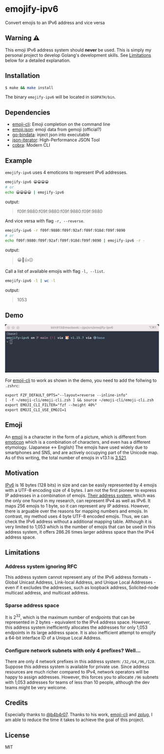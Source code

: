 # emojify-ipv6
Convert emojis to an IPv6 address and vice versa

## Warning ⚠️

This emoji IPv6 address system should **never** be used. This is simply my personal project to develop Golang's development skills. See [Limitations] below for a detailed explanation.


## Installation

``` bash
$ make && make install 
```
The binary `emojify-ipv6` will be located in `$GOPATH/bin`.


## Dependencies

- [emoji-cli]: Emoji completion on the command line 
- [emoji.json]: emoji data from gemoji (official?)
- [go-bindata]: inject json into executable
- [json-iterator]: High-Performance JSON Tool
- [cobra]: Modern CLI

## Example 

`emojify-ipv6` uses 4 emoticons to represent IPv6 addresses.
``` bash
emojify-ipv6 😀😀😀😀
# or
echo 😀😀😀😀 | emojify-ipv6
```
output:
> f09f:9880:f09f:9880:f09f:9880:f09f:9880

And vice versa with flag `-r, --reverse`.
``` bash
emojify-ipv6 -r f09f:9880:f09f:92af:f09f:918d:f09f:9890
# or 
echo f09f:9880:f09f:92af:f09f:918d:f09f:9890 | emojify-ipv6 -r - 
```
output:
> 😀💯👍😐

Call a list of available emojis with flag `-l, --list`. 
``` bash 
emojify-ipv6 -l | wc -l
```
output:
>    1053

## Demo 

![](examples/ex1.gif)

For [emoji-cli] to work as shown in the demo, you need to add the follwing to `.zshrc`: 
```
export FZF_DEFAULT_OPTS="--layout=reverse --inline-info"
[ -f ~/emoji-cli/emoji-cli.zsh ] && source ~/emoji-cli/emoji-cli.zsh
export EMOJI_CLI_FILTER="fzf --height 40%"
export EMOJI_CLI_USE_EMOJI=1
```

## Emoji 

An [emoji] is a character in the form of a picture, which is different from [emoticon] which is a combination of characters, and even has a different etymology. (Japanese ↔ English) The emojis have used widely due to smartphones and SNS, and are actively occupying part of the Unicode map. As of this writing, the total number of emojis in v13.1 is [3,521][1].

## Motivation 

[IPv6] is 16 bytes (128 bits) in size and can be easily represented by 4 emojis with a UTF-8 encoding size of 4 bytes. I am not the first pioneer to express IP addresses in a combination of emojis. [Their address system][2], which was the only one found in my research, can represent IPv4 as well as IPv6. It maps 256 emojis to 1 byte, so it can represent any IP address. However, there is arguable over the reasons for mapping numbers and emojis. In contrast, my method uses 4 byte UTF-8 encoded emojis. Thus, we can check the IPv6 address without a additional mapping table. Although it is very limited to 1,053 which is the number of emojis that can be used in this address system, it offers 286.26 times larger address space than the IPv4 address space.

## Limitations 

### Address system ignoring RFC 

This address system cannot represent any of the IPv6 address formats - Global Unicast Address, Link-local Address, and Unique Local Addresses - even if it excludes the addresses, such as loopback address, Solicited-node multicast address, and multicast address.

### Sparse address space 

It is 2<sup>32</sup>, which is the maximum number of endpoints that can be represented in 2 bytes - equivalent to the IPv4 address space. However, this address system inefficiently allocates the addresses for only 1,053 endpoints in its large address space. It is also inefficient attempt to emojify a 64-bit interface ID of a Unique Local Address. 

### Configure network subnets with only 4 prefixes? Well...

There are only 4 network prefixes in this address system: `/32`,`/64`,`/96`,`/128`. Suppose this address system is available for private use. Since address resources are much richer compared to IPv4, network operators will be happy to assign addresses. However, this forces you to allocate `/96` subnets with 1,053 addresses for teams of less than 10 people, although the dev teams might be very welcome. 

## Credits 

Especially thanks to [@b4b4r07][b4b4r07]. Thanks to his work, [emoji-cli] and [zplug], I am able to reduce the time it takes to achieve the goal of this project. 

## License 

MIT

[emoji]: https://en.wikipedia.org/wiki/Emoji
[emoticon]: https://en.wikipedia.org/wiki/Emoticon
[Limitations]: https://github.com/kkh913/emojify-ipv6#limitations 
[emoji-cli]: https://github.com/b4b4r07/emoji-cli
[emoji.json]: https://github.com/github/gemoji/blob/master/db/emoji.json
[go-bindata]: https://github.com/go-bindata/go-bindata
[json-iterator]: https://github.com/json-iterator/go
[cobra]: https://github.com/spf13/cobra
[b4b4r07]: https://github.com/b4b4r07
[zplug]: https://github.com/zplug/zplug
[1]: https://www.unicode.org/emoji/charts/emoji-counts.html
[IPv6]: https://en.wikipedia.org/wiki/IPv6_address
[2]: https://www.6connect.com/resources/how-to-view-ip-addresses-as-emojis/

